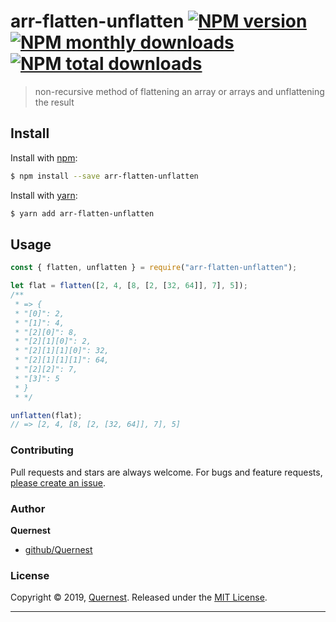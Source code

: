 # arr-flatten-unflatten [![NPM version](https://img.shields.io/npm/v/arr-flatten-unflatten.svg?style=flat)](https://www.npmjs.com/package/arr-flatten-unflatten) [![NPM monthly downloads](https://img.shields.io/npm/dm/arr-flatten-unflatten.svg?style=flat)](https://npmjs.org/package/arr-flatten-unflatten) [![NPM total downloads](https://img.shields.io/npm/dt/arr-flatten-unflatten.svg?style=flat)](https://npmjs.org/package/arr-flatten-unflatten)

> non-recursive method of flattening an array or arrays and unflattening the result

## Install

Install with [npm](https://www.npmjs.com/):

```sh
$ npm install --save arr-flatten-unflatten
```

Install with [yarn](https://yarnpkg.com):

```sh
$ yarn add arr-flatten-unflatten
```

## Usage

```js
const { flatten, unflatten } = require("arr-flatten-unflatten");

let flat = flatten([2, 4, [8, [2, [32, 64]], 7], 5]);
/**
 * => {
 * "[0]": 2,
 * "[1]": 4,
 * "[2][0]": 8,
 * "[2][1][0]": 2,
 * "[2][1][1][0]": 32,
 * "[2][1][1][1]": 64,
 * "[2][2]": 7,
 * "[3]": 5
 * }
 * */

unflatten(flat);
// => [2, 4, [8, [2, [32, 64]], 7], 5]
```

### Contributing

Pull requests and stars are always welcome. For bugs and feature requests, [please create an issue](../../issues/new).

### Author

**Quernest**

- [github/Quernest](https://github.com/quernest)

### License

Copyright © 2019, [Quernest](https://github.com/Quernest).
Released under the [MIT License](LICENSE).

---
